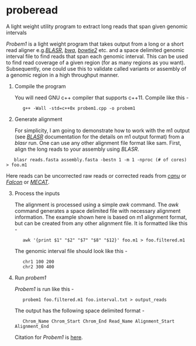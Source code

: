 # proberead
A light weight utility program to extract long reads that span given genomic intervals

<i>Probem1</i> is a light weight program that takes output from a long or a short read aligner e.g.<i><a href="https://github.com/PacificBiosciences/blasr">BLASR</a></i>, <i><a href="http://bio-bwa.sourceforge.net/">bwa</a></i>, <i><a href="http://bowtie-bio.sourceforge.net/bowtie2/index.shtml">bowtie2</a></i> etc. and a space delimited genomic interval file to find reads that span each genomic interval. This can be used to find read coverage of a given region (for as many regions as you want). Subsequently, one could use this to validate called variants or assembly of a genomic region in a high throughput manner.

1. Compile the program

   You will need GNU c++ compiler that supports c++11. Compile like this -
   ```
      g++ -Wall -std=c++0x probem1.cpp -o probem1
   ```
 2. Generate alignment
    
    For simplicity, I am going to demonstrate how to work with the m1 output (see <i><a href="https://github.com/PacificBiosciences/blasr">BLASR</a></i> documentation for the details on m1 output format) from a <i>blasr</i> run. One can use any other alignment file format like sam. First, align the long reads to your assembly using <i>BLASR</i>.
   ```
      blasr reads.fasta assembly.fasta -bestn 1 -m 1 -nproc (# of cores) > foo.m1
   ```
   Here reads can be uncorrected raw reads or corrected reads from <i><a href="https://github.com/marbl/canu">canu</a></i> or <i><a href="https://github.com/PacificBiosciences/FALCON">Falcon</a></i> or <i><a href="https://github.com/xiaochuanle/MECAT">MECAT</a></i>.
    
 
 3. Process the inputs
 
    The alignment is processed using a simple <i>awk</i> command. The <i>awk</i> command generates a space delimited file with necessary alignment information. The example shown here is based on m1 alignment format, but can be created from any other alignment file. It is formatted like this -
    ```
       awk '{print $1" "$2" "$7" "$8" "$12}' foo.m1 > foo.filtered.m1
    ```
    The genomic interval file should look like this -
    ```
       chr1 100 200
       chr2 300 400
    ```
  3. Run <i>probem1</i>
  
     <i> Probem1 </i>is run like this -
     ```
        probem1 foo.filtered.m1 foo.interval.txt > output_reads
     ```
     
     The output has the following space delimited format -
     ```
        Chrom_Name Chrom_Start Chrom_End Read_Name Alignment_Start Alignment_End
     ```
     
     Citation for <i>Probem1</i> is <a href="http://biorxiv.org/content/early/2017/03/08/114967">here</a>.
